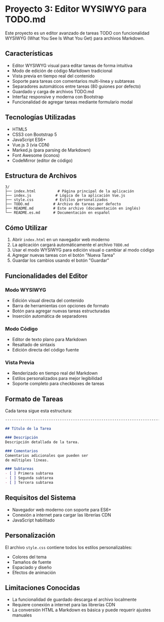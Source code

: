 # Proyecto 3: Editor WYSIWYG para TODO.md

Este proyecto es un editor avanzado de tareas TODO con funcionalidad WYSIWYG (What You See Is What You Get) para archivos Markdown.

## Características

* Editor WYSIWYG visual para editar tareas de forma intuitiva
* Modo de edición de código Markdown tradicional
* Vista previa en tiempo real del contenido
* Soporte para tareas con comentarios multi-línea y subtareas
* Separadores automáticos entre tareas (80 guiones por defecto)
* Guardado y carga de archivos TODO.md
* Interfaz responsive y moderna con Bootstrap
* Funcionalidad de agregar tareas mediante formulario modal

## Tecnologías Utilizadas

* HTML5
* CSS3 con Bootstrap 5
* JavaScript ES6+
* Vue.js 3 (via CDN)
* Marked.js (para parsing de Markdown)
* Font Awesome (iconos)
* CodeMirror (editor de código)

## Estructura de Archivos

```
3/
├── index.html          # Página principal de la aplicación
├── index.js           # Lógica de la aplicación Vue.js
├── style.css          # Estilos personalizados
├── TODO.md           # Archivo de tareas por defecto
├── README.md         # Este archivo (documentación en inglés)
└── README.es.md      # Documentación en español
```

## Cómo Utilizar

1. Abrir `index.html` en un navegador web moderno
2. La aplicación cargará automáticamente el archivo `TODO.md`
3. Usar el modo WYSIWYG para edición visual o cambiar al modo código
4. Agregar nuevas tareas con el botón "Nueva Tarea"
5. Guardar los cambios usando el botón "Guardar"

## Funcionalidades del Editor

### Modo WYSIWYG
- Edición visual directa del contenido
- Barra de herramientas con opciones de formato
- Botón para agregar nuevas tareas estructuradas
- Inserción automática de separadores

### Modo Código
- Editor de texto plano para Markdown
- Resaltado de sintaxis
- Edición directa del código fuente

### Vista Previa
- Renderizado en tiempo real del Markdown
- Estilos personalizados para mejor legibilidad
- Soporte completo para checkboxes de tareas

## Formato de Tareas

Cada tarea sigue esta estructura:

```markdown
--------------------------------------------------------------------------------

## Título de la Tarea

### Descripción
Descripción detallada de la tarea.

### Comentarios
Comentarios adicionales que pueden ser
de múltiples líneas.

### Subtareas
- [ ] Primera subtarea
- [ ] Segunda subtarea
- [ ] Tercera subtarea
```

## Requisitos del Sistema

- Navegador web moderno con soporte para ES6+
- Conexión a internet para cargar las librerías CDN
- JavaScript habilitado

## Personalización

El archivo `style.css` contiene todos los estilos personalizables:
- Colores del tema
- Tamaños de fuente
- Espaciado y diseño
- Efectos de animación

## Limitaciones Conocidas

- La funcionalidad de guardado descarga el archivo localmente
- Requiere conexión a internet para las librerías CDN
- La conversión HTML a Markdown es básica y puede requerir ajustes manuales
